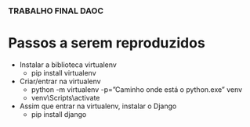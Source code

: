 ### TRABALHO FINAL DAOC

# Passos a serem reproduzidos
  - Instalar a biblioteca virtualenv
    - pip install virtualenv
  - Criar/entrar na virtualenv
    - python -m virtualenv -p=”Caminho onde está o python.exe” venv
    - venv\Scripts\activate
  - Assim que entrar na virtualenv, instalar o Django
    - pip install django
